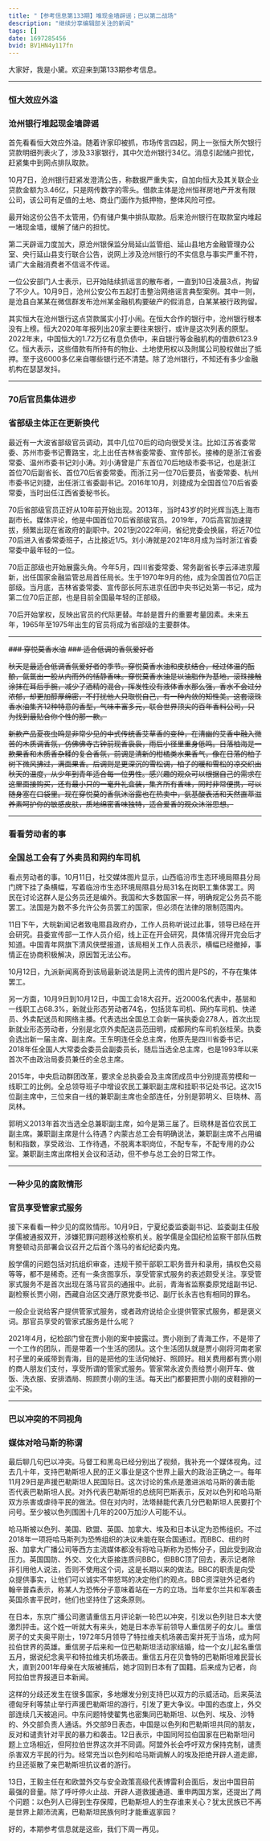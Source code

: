 ```yaml
---
title: "【参考信息第133期】堆现金墙辟谣；巴以第二战场"
description: "继续分享编辑部关注的新闻"
tags: []
date: 1697285456
bvid: BV1HN4y117fn
---
```

大家好，我是小黛。欢迎来到第133期参考信息。

---

### 恒大效应外溢
### 沧州银行堆起现金墙辟谣

首先看看恒大效应外溢。随着许家印被抓，市场传言四起，网上一张恒大所欠银行贷款明细列表火了，涉及33家银行，其中欠沧州银行34亿。消息引起储户担忧，赶紧集中到网点排队取款。

10月7日，沧州银行赶紧发澄清公告，称数据严重失实，自加向恒大及其关联企业贷款金额为3.46亿，只是网传数字的零头。借款主体是沧州恒祥房地产开发有限公司，该公司有足值的土地、商业门面作为抵押物，整体风险可控。

最开始这份公告不太管用，仍有储户集中排队取款。后来沧州银行在取款室内堆起一堵现金墙，缓解了储户的担忧。

第二天辟谣力度加大，原沧州银保监分局延山监管组、延山县地方金融管理办公室、央行延山县支行联合公告，说网上涉及沧州银行的不实信息与事实严重不符，请广大金融消费者不信谣不传谣。

一位公安部门人士表示，已开始陆续抓谣言的散布者，一直到10日凌晨3点，拘留了不少人。10月9日，沧州公安公布五起打击整治网络谣言典型案例。其中一则，是沧县白某某在微信群发布沧州某金融机构要破产的假消息，白某某被行政拘留。

其实恒大在沧州银行这点贷款属实小打小闹。在恒大合作的银行中，沧州银行根本没有上榜。恒大2020年年报列出20家主要往来银行，或许是这次列表的原型。2022年末，中国恒大的1.72万亿有息负债中，来自银行等金融机构的借款6123.9亿。恒大表示，这些借款有所持有的物业、土地使用权以及附属公司股权做出了抵押。至于这6000多亿来自哪些银行还不清楚。除了沧州银行，不知还有多少金融机构在瑟瑟发抖。

---

### 70后官员集体进步
### 省部级主体正在更新换代

最近有一大波省部级官员调动，其中几位70后的动向很受关注。比如江苏省委常委、苏州市委书记曹路宝，北上出任吉林省委常委、宣传部长。接棒的是浙江省委常委、温州市委书记刘小涛。刘小涛曾是广东首位70后地级市委书记，也是浙江首位70后副省长、首位70后省委常委。而浙江另一位70后要员，省委常委、杭州市委书记刘捷，出任浙江省委副书记。2016年10月，刘捷成为全国首位70后省委常委，当时出任江西省委秘书长。

70后省部级官员正好从10年前开始出现。2013年，当时43岁的时光辉当选上海市副市长。媒体评论，他是中国首位70后省部级官员。2019年，70后高官加速提拔，频繁出现在省政府的副职中。2021到2022年间，省纪党委会换届，将近70位70后进入省委常委班子，占比接近1/5。刘小涛就是2021年8月成为当时浙江省委常委中最年轻的一位。

70后正部级也开始展露头角。今年5月，四川省委常委、常务副省长李云泽进京履新，出任国家金融监管总局首任局长。生于1970年9月的他，成为全国首位70后正部级。当月底，吉林省委常委、宣传部长阿东进京任团中央书记处第一书记，成为第二位70后正部，也是目前全国最年轻的正部级。

70后开始掌权，反映出官员的代际更替。年龄是晋升的重要考量因素。未来五年，1965年至1975年出生的官员将成为省部级的主要群体。

---

~~### 穿悦莫香水油~~
~~### 适合低调的香氛爱好者~~

~~秋天是最适合低调香氛爱好者的季节。穿悦莫香水油和皮肤结合，经过体温的酝酿，氤氲出一股从内而外的恬静香味。穿悦莫香水油是以油脂作为基地，滚珠接触涂抹在耳后手腕，减少了酒精的混合，挥发性没有液体香水那么强，香水不会过分浓郁，却更加醇厚绵密，不打扰他人只取悦自己，有一种内敛的知性美。这套滚珠香水油集齐12种特意的香型，气味丰富多元，联合世界顶尖的百年香料公司，只为找到最贴合你个性的那一款。~~

~~新款产品夏夜虫鸣是非常少见的中式传统香艾草香的变种，在清幽的艾香中融入微苦的木质调香氛，仿佛佛寺古钟前现香袅袅，雨后小径里重身低鸣。日落柚海是一款果香和木质香杂糅的复合香氛，前调是清新的柑橘类水果香气，像在日落的柚子树下微风拂过，满面果香。后调则是更深沉的雪松调，柚子的暖和雪松的凉交织出秋天的温度，从少年到青年适合每一位男性。感兴趣的观众可以根据自己的需求在这里面接购买，还有最小只的一毫升礼盒装，集齐所有香味，同时非常便携，可以随身塞在口袋里。现在穿悦莫的香氛沐浴露也在热卖中，氨基酸表活和天然直萃滋养素呵护你的敏感皮肤，质地绵密香味独特，适合爱香的观众沐浴思想。~~

---

### 看看劳动者的事
### 全国总工会有了外卖员和网约车司机

看点劳动者的事。10月11日，社交媒体图片显示，山西临汾市生态环境局隰县分局门牌下挂了条横幅，写着临汾市生态环境局隰县分局31名在岗职工集体罢工。网民在讨论这群人是公务员还是编外。我国和大多数国家一样，明确规定公务员不能罢工。法国是为数不多允许公务员罢工的国家，但必须在法律的限制范围内。

11日下午，大皖新闻记者致电隰县政府办，工作人员称听说过此事，领导已经在开会研究。县委宣传部一工作人员介绍，线上正在开会研究，具体情况得开完会后才知道。中国青年网旗下清风侠壁报道，该局相关工作人员表示，横幅已经撤掉，事情正在协商积极解决，原因暂无法公布。

10月12日，九派新闻离奇到该局最新说法是网上流传的图片是PS的，不存在集体罢工。

另一方面，10月9日到10月12日，中国工会18大召开。近2000名代表中，基层和一线职工占68.3%，新就业形态劳动者74名，包括货车司机、网约车司机、快递员、外卖配送员和网络主播。代表选出全国总工会新一届执委会278人，首次出现新就业形态劳动者，分别是北京外卖配送员范田明，成都网约车司机张桂荣。执委会选出新一届主席、副主席。王东明连任全总主席，他原先是四川省委书记，2018年任全国人大常委会委员会副委员长，随后当选全总主席，也是1993年以来首次不由政治局委员兼任的全总主席。

2015年，中央启动群团改革，要求全总执委会及主席团成员中分别提高劳模和一线职工的比例。全总领导班子中增设农民工兼职副主席和挂职书记处书记。这次15位副主席中，三位来自一线的兼职副主席也全部连任，分别是郭明义、巨晓林、高凤林。

郭明义2013年首次当选全总兼职副主席，如今是第三届了。巨晓林是首位农民工副主席。兼职副主席是什么待遇？内蒙古总工会有明确说法，兼职副主席不占用编制和指数，享受政治、工作待遇，不脱离本职岗位，不配专车，不配专用的办公室。兼职副主席出席相关会议和活动，但不参与总工会的日常工作。

---

### 一种少见的腐败情形
### 官员享受管家式服务

接下来看看一种少见的腐败情形。10月9日，宁夏纪委监委副书记、监委副主任殷学儒被通报双开，涉嫌犯罪问题移送检察机关。殷学儒是全国纪检监察干部队伍教育整顿动员部署会议召开之后首个落马的省纪纪委内鬼。

殷学儒的问题包括对抗组织审查，违规干预干部职工职务晋升和录用，搞权色交易等等，都不是稀奇。还有一条贪图享乐，享受管家式服务的表述颇受关注。享受管家式服务不是首次出现在落马官员的通报中。此前，青海省监察委原党组副书记、副检察长贾小刚，西藏自治区交通厅原党委书记、副厅长永吉也有相同的罪名。

一般企业说给客户提供管家式服务，或者政府说给企业提供管家式服务，都是褒义词。那官员享受的管家式服务是什么呢？

2021年4月，纪检部门曾在贾小刚的案中披露过。贾小刚到了青海工作，不是带了一个工作的团队，而是带着一个生活的团队。这个生活团队就是贾小刚将河南老家村子里的亲戚带到青海，目的是把他的生活伺候好、照顾好。相关费用都有贾小刚的商人朋友们支付，享受所谓的管家式服务。管家常永波负责给贾小刚开车、做饭、洗衣服、安排酒局、照顾贾小刚的生活。每天出门都要把贾小刚的皮鞋擦的一尘不染。

---

### 巴以冲突的不同视角
### 媒体对哈马斯的称谓

最后聊几句巴以冲突。马督工和黑岛已经分别出了视频，我补充一个媒体视角。过去几十年，支持巴勒斯坦人民的正义事业是这个世界上最大的政治正确之一。每年11月29日是声援巴勒斯坦人民国际日。这次讨论的焦点是激进派哈马斯的袭击能否代表巴勒斯坦人民。对外代表巴勒斯坦的总统阿巴斯表示，反对以色列和哈马斯双方杀害或虐待平民的做法。但在对内时，法塔赫能代表几分巴勒斯坦人民要打个问号。至少被以色列围困十几年的200万加沙人可能不认。

哈马斯被以色列、美国、欧盟、英国、加拿大、埃及和日本认定为恐怖组织。不过2018年一项将哈马斯列为恐怖组织的决议未能在联合国通过。而BBC、纽约时报、加拿大广播公司等西方主流媒体都没有将哈马斯称为恐怖分子，因此受到政治压力。英国国防、外交、文化大臣接连质问BBC，但BBC顶了回去，表示记者除非引用他人说法，否则不使用这个词，这是长期以来的做法。BBC的职责是向受众提供事实，让他们可以诚实不带怒骂的决定他们的观点。BBC资深驻外记者约翰辛普森表示，称某人为恐怖分子意味着站在一方的立场。当年爱尔兰共和军袭击英国杀害平民时，他们也坚持住了这条原则。

在日本，东京广播公司邀请重信五月评论新一轮巴以冲突，引发以色列驻日本大使激烈抨击。这个姓一听就大有来头，她是日本赤军前领导人重信房子的女儿。重信房子的丈夫奥平刚士，1972年5月领导了特拉维夫机场袭击案并死于当场，成为阿拉伯世界的英雄。重信房子后来和一位巴勒斯坦活动家结婚，给一个女儿起名重信五月，据说纪念奥平和特拉维夫机场袭击。重信五月在贝鲁特的巴勒斯坦难民营长大，直到2001年母亲在大阪被捕后，她才回到日本有了国籍。后来成为记者，向阿拉伯世界报道日本新闻。

这样的分歧还发生在很多国家，多地爆发分别支持巴以双方的示威活动。后来英法德匈牙利等禁止举行声援巴勒斯坦的游行，引发了更大争议。中国的态度上，外交部连续几天被追问。中东问题特使翟隽也密集同巴勒斯坦、以色列、埃及、沙特的、外交部负责人通话。外交部9日表态，中国是以色列和巴勒斯坦共同的朋友，反对和谴责针对平民的暴力和袭击。12日表示，中国同阿拉伯国家在巴勒斯坦问题上立场相近，但阿拉伯世界这次并不同调。阿盟外长会呼吁双方保持克制，谴责杀害双方平民的行为。经常充当以色列和哈马斯调解人的埃及拒绝开辟人道走廊，约旦还驱散了亲巴勒斯坦抗议者的游行。

13日，王毅主任在和欧盟外交与安全政策高级代表博雷利会面后，发出中国目前最强的音量。除了呼吁停火止战、开辟人道救援通道、重申两国方案，还提出了两个问题：以色列人已得到生存保障，巴勒斯坦人的生存谁来关心？犹太民族已不再是世界上颠沛流离，巴勒斯坦民族何时才能重返家园？

好的，本期参考信息就是这些，我们下周一再见。

